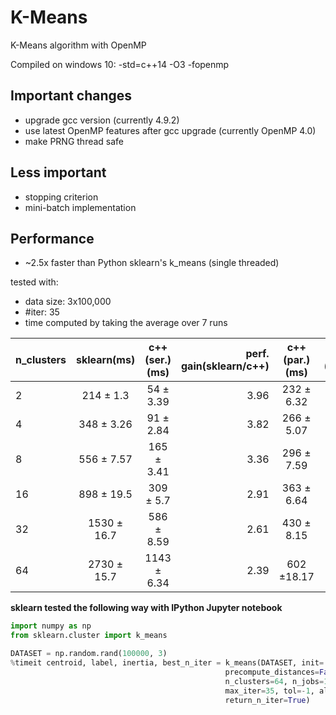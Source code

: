 # K-Means
K-Means algorithm with OpenMP

Compiled on windows 10: -std=c++14 -O3 -fopenmp

## Important changes

* upgrade gcc version (currently 4.9.2)
* use latest OpenMP features after gcc upgrade (currently OpenMP 4.0)
* make PRNG thread safe

## Less important

* stopping criterion
* mini-batch implementation

## Performance

* ~2.5x faster than Python sklearn's k_means (single threaded)

tested with:

* data size: 3x100,000
* #iter: 35
* time computed by taking the average over 7 runs

| n_clusters | sklearn(ms)   | c++(ser.)(ms)  |  perf. gain(sklearn/c++) |c++(par.)(ms)| perf. gain (ser./par.)|
| :---       |:---:          |:---:           |---:                      |:---:        |---:                   |
|     2      | 214 ± 1.3     |  54 ± 3.39     |3.96| 232 ± 6.32|0.23|-|
|     4      | 348 ± 3.26    |  91 ± 2.84     |3.82| 266 ± 5.07|0.34|-|
|     8      | 556 ± 7.57    | 165 ± 3.41     |3.36| 296 ± 7.59|0.56|-|
|     16     | 898 ± 19.5    | 309 ± 5.7      |2.91| 363 ± 6.64|0.85|-|
|     32     |1530 ± 16.7    | 586 ± 8.59     |2.61| 430 ± 8.15|1.36|-|
|     64     |2730 ± 15.7    |1143 ± 6.34     |2.39| 602 ±18.17|1.90|-|


**sklearn tested the following way with IPython Jupyter notebook**
```python
import numpy as np
from sklearn.cluster import k_means

DATASET = np.random.rand(100000, 3)
%timeit centroid, label, inertia, best_n_iter = k_means(DATASET, init='random', \
                                                precompute_distances=False, n_init=1, \
                                                n_clusters=64, n_jobs=1, \
                                                max_iter=35, tol=-1, algorithm="full", \
                                                return_n_iter=True)
```
